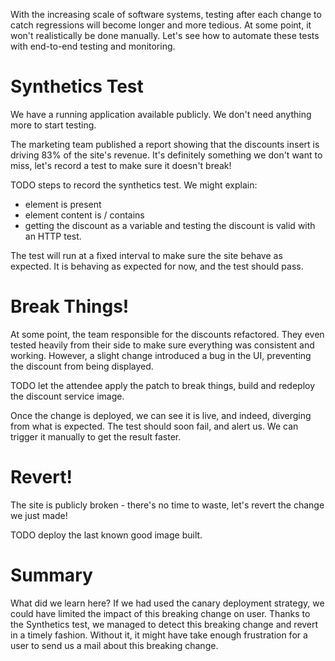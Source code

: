 With the increasing scale of software systems, testing after each change to catch regressions will become longer and more tedious.
At some point, it won't realistically be done manually.
Let's see how to automate these tests with end-to-end testing and monitoring.

# Synthetics Test

We have a running application available publicly. We don't need anything more to start testing.

The marketing team published a report showing that the discounts insert is driving 83% of the site's revenue. It's definitely something we don't want to miss, let's record a test to make sure it doesn't break!

TODO steps to record the synthetics test.
We might explain:
- element is present
- element content is / contains
- getting the discount as a variable and testing the discount is valid with an HTTP test.

The test will run at a fixed interval to make sure the site behave as expected.
It is behaving as expected for now, and the test should pass.

# Break Things!

At some point, the team responsible for the discounts refactored. They even tested heavily from their side to make sure everything was consistent and working. However, a slight change introduced a bug in the UI, preventing the discount from being displayed.

TODO let the attendee apply the patch to break things, build and redeploy the discount service image.

Once the change is deployed, we can see it is live, and indeed, diverging from what is expected.
The test should soon fail, and alert us.
We can trigger it manually to get the result faster.

# Revert!

The site is publicly broken - there's no time to waste, let's revert the change we just made!

TODO deploy the last known good image built.

# Summary

What did we learn here?
If we had used the canary deployment strategy, we could have limited the impact of this breaking change on user.
Thanks to the Synthetics test, we managed to detect this breaking change and revert in a timely fashion. Without it, it might have take enough frustration for a user to send us a mail about this breaking change.